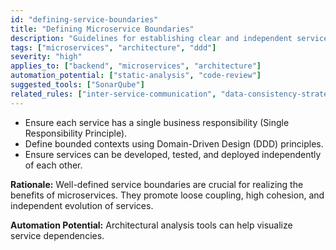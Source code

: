 ```yaml
---
id: "defining-service-boundaries"
title: "Defining Microservice Boundaries"
description: "Guidelines for establishing clear and independent service boundaries using Domain-Driven Design principles."
tags: ["microservices", "architecture", "ddd"]
severity: "high"
applies_to: ["backend", "microservices", "architecture"]
automation_potential: ["static-analysis", "code-review"]
suggested_tools: ["SonarQube"]
related_rules: ["inter-service-communication", "data-consistency-strategies", "scalability-resilience"]
---
```


- Ensure each service has a single business responsibility (Single Responsibility Principle).
- Define bounded contexts using Domain-Driven Design (DDD) principles.
- Ensure services can be developed, tested, and deployed independently of each other.

**Rationale:** Well-defined service boundaries are crucial for realizing the benefits of microservices. They promote loose coupling, high cohesion, and independent evolution of services.

**Automation Potential:** Architectural analysis tools can help visualize service dependencies.
